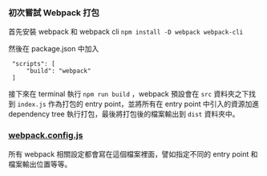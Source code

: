 ### 初次嘗試 Webpack 打包
首先安裝 webpack 和 webpack cli `npm install -D webpack webpack-cli`

然後在 package.json 中加入

```
 "scripts": [
     "build": "webpack"
 ]
```

接下來在 terminal 執行 `npm run build` ，webpack 預設會在 `src` 資料夾之下找到 `index.js` 作為打包的 entry point，並將所有在 entry point 中引入的資源加進 dependency tree 執行打包，最後將打包後的檔案輸出到 `dist` 資料夾中。

### [webpack.config.js](https://github.com/jackielin7789978/webpack-from-ground-up/blob/01_add_webpack/webpack.config.js)
所有 webpack 相關設定都會寫在這個檔案裡面，譬如指定不同的 entry point 和檔案輸出位置等等。
